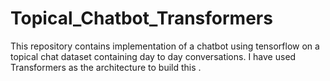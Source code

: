 # Topical_Chatbot_Transformers
This repository contains implementation of a chatbot using tensorflow on a topical chat dataset containing day to day conversations. I have used Transformers as the architecture to build this .
